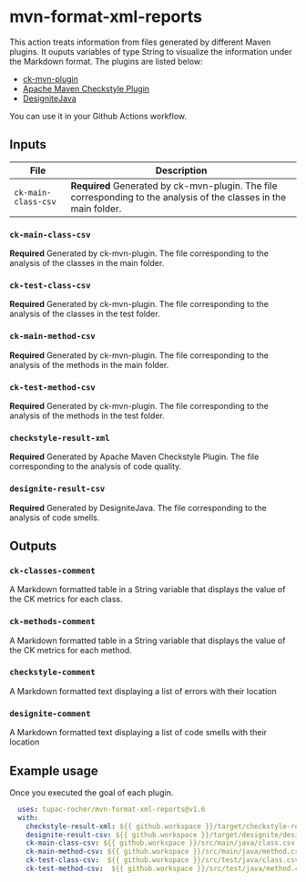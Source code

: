 
# mvn-format-xml-reports

This action treats information from files generated by different Maven plugins. It ouputs variables of type String to visualize the information under the Markdown format.
The plugins are listed below:

- [ck-mvn-plugin](https://github.com/jazzmuesli/ck-mvn-plugin)
- [Apache Maven Checkstyle Plugin](https://maven.apache.org/plugins/maven-checkstyle-plugin/)
- [DesigniteJava](https://github.com/tushartushar/DesigniteJava)

You can use it in your Github Actions workflow.

## Inputs

| File | Description |
| - | - |
| `ck-main-class-csv` | **Required** Generated by ck-mvn-plugin. The file corresponding to the analysis of the classes in the main folder. |

### `ck-main-class-csv`

**Required** Generated by ck-mvn-plugin. The file corresponding to the analysis of the classes in the main folder.

### `ck-test-class-csv`

**Required** Generated by ck-mvn-plugin. The file corresponding to the analysis of the classes in the test folder.

### `ck-main-method-csv`

**Required** Generated by ck-mvn-plugin. The file corresponding to the analysis of the methods in the main folder.

### `ck-test-method-csv`

**Required** Generated by ck-mvn-plugin. The file corresponding to the analysis of the methods in the test folder.

### `checkstyle-result-xml`

**Required** Generated by Apache Maven Checkstyle Plugin. The file corresponding to the analysis of code quality.

### `designite-result-csv`

**Required** Generated by DesigniteJava. The file corresponding to the analysis of code smells.

## Outputs

### `ck-classes-comment`

A Markdown formatted table in a String variable that displays the value of the CK metrics for each class.

### `ck-methods-comment`

A Markdown formatted table in a String variable that displays the value of the CK metrics for each method.

### `checkstyle-comment`

A Markdown formatted text displaying a list of errors with their location

### `designite-comment`

A Markdown formatted text displaying a list of code smells with their location

## Example usage

Once you executed the goal of each plugin.

```yaml
  uses: tupac-rocher/mvn-format-xml-reports@v1.6
  with:
    checkstyle-result-xml: ${{ github.workspace }}/target/checkstyle-result.xml
    designite-result-csv: ${{ github.workspace }}/target/designite/designCodeSmells.csv
    ck-main-class-csv: ${{ github.workspace }}/src/main/java/class.csv
    ck-main-method-csv: ${{ github.workspace }}/src/main/java/method.csv
    ck-test-class-csv:  ${{ github.workspace }}/src/test/java/class.csv
    ck-test-method-csv:  ${{ github.workspace }}/src/test/java/method.csv
```
